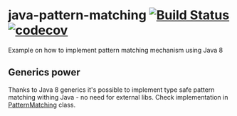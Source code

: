 # java-pattern-matching [![Build Status](https://travis-ci.org/spolnik/java-pattern-matching.svg?branch=master)](https://travis-ci.org/spolnik/java-pattern-matching) [![codecov](https://codecov.io/gh/spolnik/java-pattern-matching/branch/master/graph/badge.svg)](https://codecov.io/gh/spolnik/java-pattern-matching)

Example on how to implement pattern matching mechanism using Java 8

## Generics power

Thanks to Java 8 generics it's possible to implement type safe pattern matching withing Java - no need for external libs.
Check implementation in [PatternMatching](src/main/java/io/functional/PatternMatching.java) class.
